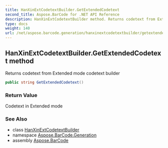 ```yaml
---
title: HanXinExtCodetextBuilder.GetExtendedCodetext
second_title: Aspose.BarCode for .NET API Reference
description: HanXinExtCodetextBuilder method. Returns codetext from Extended mode codetext builder
type: docs
weight: 140
url: /net/aspose.barcode.generation/hanxinextcodetextbuilder/getextendedcodetext/
---
```

## HanXinExtCodetextBuilder.GetExtendedCodetext method

Returns codetext from Extended mode codetext builder

```csharp
public string GetExtendedCodetext()
```

### Return Value

Codetext in Extended mode

### See Also

* class [HanXinExtCodetextBuilder](../)
* namespace [Aspose.BarCode.Generation](../../hanxinextcodetextbuilder/)
* assembly [Aspose.BarCode](../../../)



